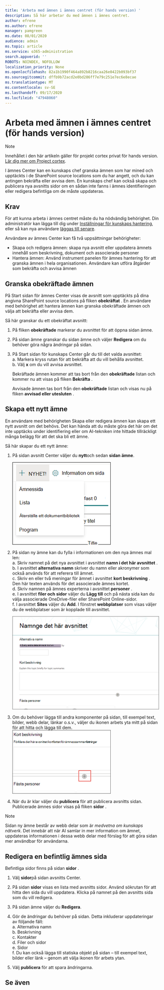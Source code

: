 ```yaml
---
title: 'Arbeta med ämnen i ämnes centret (för hands version) '
description: Så här arbetar du med ämnen i ämnes centret.
author: efrene
ms.author: efrene
manager: pamgreen
ms.date: 08/01/2020
audience: admin
ms.topic: article
ms.service: o365-administration
search.appverid: ''
ROBOTS: NOINDEX, NOFOLLOW
localization_priority: None
ms.openlocfilehash: 82a1b1990f464a892b8216caa26e0422b093bf37
ms.sourcegitcommit: dffb9b72acd2e0bd286ff7e79c251e7ec6e8ecae
ms.translationtype: MT
ms.contentlocale: sv-SE
ms.lasthandoff: 09/17/2020
ms.locfileid: "47948060"
---
```

# <a name="work-with-topics-in-the-topic-center-preview"></a>Arbeta med ämnen i ämnes centret (för hands version)

> [!Note] 
> Innehållet i den här artikeln gäller för projekt cortex privat för hands version. [Lär dig mer om Project cortex](https://aka.ms/projectcortex).


I ämnes Center kan en kunskaps chef granska ämnen som har mined och upptäckts i de SharePoint source locations som du har angett, och du kan antingen bekräfta eller avvisa dem. En kunskaps chef kan också skapa och publicera nya avsnitts sidor om en sådan inte fanns i ämnes identifieringen eller redigera befintliga om de måste uppdateras.

## <a name="requirements"></a>Krav

För att kunna arbeta i ämnes centret måste du ha nödvändig behörighet. Din administratör kan lägga till dig under [Inställningar för kunskaps hantering](set-up-knowledge-network.md), eller så kan nya användare [läggas till senare](give-user-permissions-to-the-topic-center.md).

Användare av ämnes Center kan få två uppsättningar behörigheter:

- Skapa och redigera ämnen: skapa nya avsnitt eller uppdatera ämnets innehåll som beskrivning, dokument och associerade personer
- Hantera ämnen: Använd instrument panelen för ämnes hantering för att granska ämnen i hela organisationen. Användare kan utföra åtgärder som bekräfta och avvisa ämnen


## <a name="review-unconfirmed-topics"></a>Granska obekräftade ämnen

På Start sidan för ämnes Center visas de avsnitt som upptäckts på dina angivna SharePoint source locations på fliken **obekräftat** . En användare med behörighet att hantera ämnen kan granska obekräftade ämnen och välja att bekräfta eller avvisa dem.


Så här granskar du ett obekräftat avsnitt:

1. På fliken **obekräftade** markerar du avsnittet för att öppna sidan ämne.</br>

2. På sidan ämne granskar du sidan ämne och väljer **Redigera** om du behöver göra några ändringar på sidan.
3. På Start sidan för kunskaps Center går du till det valda avsnittet:</br>
    a. Markera kryss rutan för att bekräfta att du vill behålla avsnittet.</br>
    b. Välj **x** om du vill avvisa avsnittet.</br>

    Bekräftade ämnen kommer att tas bort från den **obekräftade** listan och kommer nu att visas på fliken **Bekräfta** .</br>

    Avvisade ämnen tas bort från den **obekräftade** listan och visas nu på fliken **avvisad eller utesluten** .</br>
    
   
## <a name="create-a-new-topic"></a>Skapa ett nytt ämne

En användare med behörigheten Skapa eller redigera ämnen kan skapa ett nytt avsnitt om det behövs. Det kan hända att du måste göra det här om det inte upptäcks under identifiering eller om AI-tekniken inte hittade tillräckligt många belägg för att det ska bli ett ämne.

Så här skapar du ett nytt ämne:
1. På sidan avsnitt Center väljer du **nytt**och sedan **sidan ämne**.</br>

    ![Nytt ämne](../media/content-understanding/k-new-topic.png) </br>

2. På sidan ny ämne kan du fylla i informationen om den nya ämnes mal len:</br>
    a. Skriv namnet på det nya avsnittet i avsnittet **namn i det här avsnittet** .</br>
    b. I avsnittet **alternativa namn** skriver du namn eller akronymer som också används för att referera till ämnet.</br>
    c. Skriv en eller två meningar för ämnet i avsnittet **kort beskrivning** . Den här texten används för det associerade ämnes kortet.</br>
    d. Skriv namnen på ämnes experterna i avsnittet **personer** .</br>
    e. I avsnittet **filer och sidor** väljer du **Lägg till** och på nästa sida kan du välja associerade OneDrive-filer eller SharePoint Online-sidor.</br>
    f. I avsnittet **Sites** väljer du **Add**. I fönstret  **webbplatser** som visas väljer du de webbplatser som är kopplade till avsnittet.</br>

    ![Sidan ny ämne](../media/content-understanding/k-new-topic-page.png) </br>
3. Om du behöver lägga till andra komponenter på sidan, till exempel text, bilder, webb delar, länkar o.s.v., väljer du ikonen arbets yta mitt på sidan för att hitta och lägga till dem.
    ![Lägga till objekt på sidan](../media/content-understanding/static-icon.png) </br> 

4. När du är klar väljer du **publicera** för att publicera avsnitts sidan. Publicerade ämnes sidor visas på fliken **sidor** .

> [!Note] 
> Sidan ny ämne består av webb delar som är *medvetna om kunskaps nätverk*. Det innebär att när AI samlar in mer information om ämnet, uppdateras informationen i dessa webb delar med förslag för att göra sidan mer användbar för användarna.


## <a name="edit-an-existing-topic-page"></a>Redigera en befintlig ämnes sida

Befintliga sidor finns på sidan **sidor** . 

1. Välj **sidor**på sidan avsnitts Center.</br>
2. På sidan **sidor** visas en lista med avsnitts sidor. Använd sökrutan för att hitta den sida du vill uppdatera. Klicka på namnet på den avsnitts sida som du vill redigera.</br>
3. På sidan ämne väljer du **Redigera**. </br>
4. Gör de ändringar du behöver på sidan. Detta inkluderar uppdateringar av följande fält:</br>
    a. Alternativa namn</br>
    b. Beskrivning</br>
    c. Kontakter</br>
    d. Filer och sidor</br>
    e. Sidor</br>
    f. Du kan också lägga till statiska objekt på sidan – till exempel text, bilder eller länk – genom att välja ikonen för arbets ytan.</br>

5. Välj **publicera** för att spara ändringarna.

## <a name="see-also"></a>Se även



  






